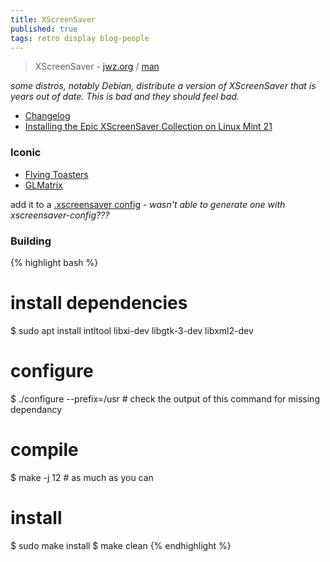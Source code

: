 ```yaml
---
title: XScreenSaver
published: true
tags: retro display blog-people
---
```

> XScreenSaver - [jwz.org](https://www.jwz.org/xscreensaver/) / [man](https://www.jwz.org/xscreensaver/man1.html)

_some distros, notably Debian, distribute a version of XScreenSaver that is years out of date. This is bad and they should feel bad._

- [Changelog](https://www.jwz.org/xscreensaver/changelog.html)
- [Installing the Epic XScreenSaver Collection on Linux Mint 21](https://thelinuxcode.com/install-xscreensaver-linux-mint/)

### Iconic
- [Flying Toasters](https://github.com/torunar/flying-toasters-xscreensaver?tab=readme-ov-file#flying-toasters)
- [GLMatrix](https://trendoceans.com/install-xscreensaver/)

add it to a [.xscreensaver config](https://chatgpt.com/share/684eed4e-23ec-800d-9d53-e4ebccb17d54) - _wasn't able to generate one with xscreensaver-config???_

### Building

{% highlight bash %}
# install dependencies
$ sudo apt install intltool libxi-dev libgtk-3-dev libxml2-dev

# configure
$ ./configure --prefix=/usr  # check the output of this command for missing dependancy

# compile
$ make -j 12                 # as much as you can

# install
$ sudo make install
$ make clean
{% endhighlight %}

